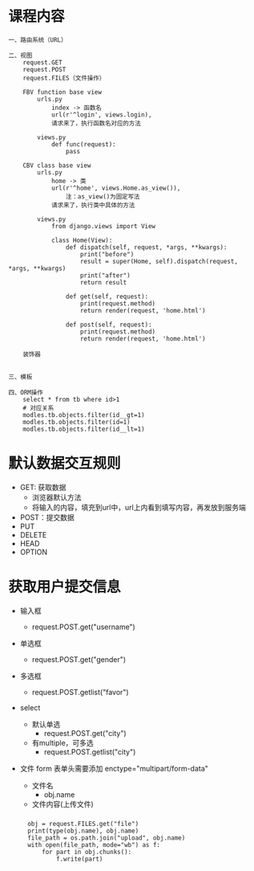 # 课程内容 #
	一、路由系统（URL）
	
	二、视图
		request.GET
		request.POST
		request.FILES（文件操作）
		
		FBV function base view
			urls.py 
				index -> 函数名
				url(r'^login', views.login),
				请求来了，执行函数名对应的方法

			views.py
				def func(request):
					pass

		CBV	class base view
			urls.py 
				home -> 类
				url(r'^home', views.Home.as_view()),
					注：as_view()为固定写法
				请求来了，执行类中具体的方法
			
			views.py
				from django.views import View

				class Home(View):
				    def dispatch(self, request, *args, **kwargs):
				        print("before")
				        result = super(Home, self).dispatch(request, *args, **kwargs)
				        print("after")
				        return result
				
				    def get(self, request):
				        print(request.method)
				        return render(request, 'home.html')
				
				    def post(self, request):
				        print(request.method)
				        return render(request, 'home.html')
		
		装饰器

	
	三、模板
	
	四、ORM操作
		select * from tb where id>1
		# 对应关系
		modles.tb.objects.filter(id__gt=1)
		modles.tb.objects.filter(id=1)
		modles.tb.objects.filter(id__lt=1)

# 默认数据交互规则 #
- GET: 获取数据
	- 浏览器默认方法
	- 将输入的内容，填充到url中，url上内看到填写内容，再发放到服务端
- POST：提交数据
- PUT
- DELETE
- HEAD
- OPTION

# 获取用户提交信息 #

- 输入框
	- request.POST.get("username")

- 单选框
	- request.POST.get("gender")

- 多选框
	- request.POST.getlist("favor")
- select
	- 默认单选
		- request.POST.get("city")
	- 有multiple，可多选
		- request.POST.getlist("city")
- 文件
form 表单头需要添加 enctype="multipart/form-data"
	- 文件名
		- obj.name
	- 文件内容(上传文件)
	### 
		obj = request.FILES.get("file")		
        print(type(obj.name), obj.name)
        file_path = os.path.join("upload", obj.name)
        with open(file_path, mode="wb") as f:
            for part in obj.chunks():
                f.write(part)



